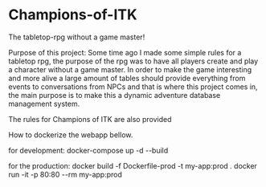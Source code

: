 # Champions-of-ITK
The tabletop-rpg without a game master!

Purpose of this project:
Some time ago I made some simple rules for a tabletop rpg,
the purpose of the rpg was to have all players create and
play a character without a game master. In order to make
the game interesting and more alive a large amount of tables
should provide everything from events to conversations from
NPCs and that is where this project comes in, the main purpose
is to make this a dynamic adventure database management system.

The rules for Champions of ITK are also provided

How to dockerize the webapp bellow.

for development:
docker-compose up -d --build

for the production:
docker build -f Dockerfile-prod -t my-app:prod .
docker run -it -p 80:80 --rm my-app:prod
